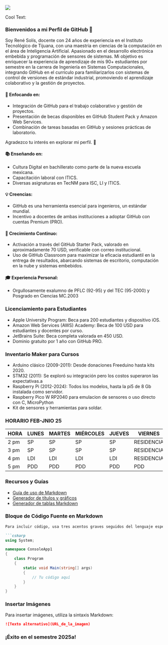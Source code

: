 ![](https://images.cooltext.com/5508510.png)

<a href="http://cooltext.com" target="_top"><img src="https://cooltext.com/images/ct_pixel.gif" width="80" height="15" alt="Cool Text: Logo and Graphics Generator" border="0" /></a>

### Bienvenidos a mi Perfil de GitHub 👋

Soy René Solís, docente con 24 años de experiencia en el Instituto Tecnológico de Tijuana, con una maestria en ciencias de la computación en el área de Inteligencia Artificial. Apasionado en el desarrollo electrónica embebida y programación de sensores de sistemas. Mi objetivo es enriquecer la experiencia de aprendizaje de mis 90+ estudiantes por semestre en la carrera de Ingeniería en Sistemas Computacionales, integrando GitHub en el currículo para familiarizarlos con sistemas de control de versiones de estándar industrial, promoviendo el aprendizaje colaborativo y la gestión de proyectos.

#### 🚀 Enfocando en:
- Integración de GitHub para el trabajo colaborativo y gestión de proyectos.
- Presentación de becas disponibles en GitHub Student Pack y Amazon Web Services.
- Combinación de tareas basadas en GitHub y sesiones prácticas de laboratorio.

Agradezco tu interés en explorar mi perfil. 🌟

#### 📚 Enseñando en:
- Cultura Digital en bachillerato como parte de la nueva escuela mexicana.
- Capacitación laboral con ITICS.
- Diversas asignaturas en TecNM para ISC, LI y ITICS.

#### 💡 Creencias:
- GitHub es una herramienta esencial para ingenieros, un estándar mundial.
- Incentivo a docentes de ambas instituciones a adoptar GitHub con cuentas Premium (PRO).

#### 🌱 Crecimiento Continuo:
- Activación a través del GitHub Starter Pack, valorado en aproximadamente 70 USD, verificable con correo institucional.
- Uso de GitHub Classroom para maximizar la eficacia estudiantil en la entrega de resultados, abarcando sistemas de escritorio, computación en la nube y sistemas embebidos.

#### 🎓 Experiencia Personal:
- Orgullosamente exalumno de PFLC (92-95) y del TEC (95-2000) y Posgrado en Ciencias MC.2003

### Licenciamiento para Estudiantes
- Apple University Program: Beca para 200 estudiantes y dispositivo iOS.
- Amazon Web Services (AWS) Academy: Beca de 100 USD para estudiantes y docentes por curso.
- JetBrains Suite: Beca completa valorada en 450 USD.
- Dominio gratuito por 1 año con GitHub PRO.

### Inventario Maker para Cursos
- Arduino clásico (2009-2011): Desde donaciones Freeduino hasta kits 2020.
- STM32 (2011): Se exploró su integración pero los costos superaron las expectativas.a
- Raspberry Pi (2012-2024): Todos los modelos, hasta la pi5 de 8 Gb instalada como servidor.
- Raspberry Pico W RP2040 para emulacion de sensores o uso directo con C, MicroPython
- Kit de sensores y herramientas para soldar.

### HORARIO FEB-JNIO 25
| HORA | LUNES | MARTES | MIÉRCOLES | JUEVES | VIERNES      |
|------|-------|--------|-----------|--------|-------------|
| 2 pm | SP    | SP     |SP       |SP     | RESIDENCIA  |
| 3 pm | SP    |SP      |SP        |SP      | RESIDENCIA  |
| 4 pm | LDI  | LDI    | LDI       | LDI    | RESIDENCIA  |
| 5 pm | PDD   | PDD    | PDD       | PDD    | PDD  |

### Recursos y Guías

- [Guía de uso de Markdown](https://guides.github.com/pdfs/markdown-cheatsheet-online.pdf)
- [Generador de títulos y gráficos](http://cooltext.com)
- [Generador de tablas Markdown](https://www.tablesgenerator.com/markdown_tables)

### Bloque de Código Fuente en Markdown
```markdown
Para incluir código, usa tres acentos graves seguidos del lenguaje específico, y cierra el bloque de la misma manera. Ejemplo en C#:

```csharp
using System;

namespace ConsoleApp1
{
    class Program
    {
        static void Main(string[] args)
        {
            // Tu código aquí
        }
    }
}
```

### Insertar Imágenes
Para insertar imágenes, utiliza la sintaxis Markdown:
```markdown
![Texto alternativo](URL_de_la_imagen)
```

### ¡Éxito en el semestre 2025a!

